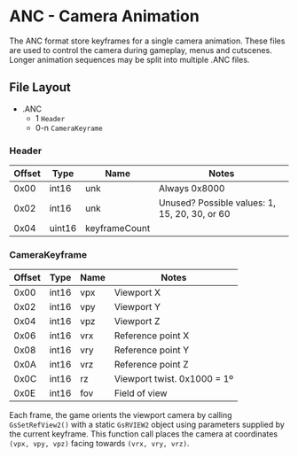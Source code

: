 # ANC - Camera Animation

The ANC format store keyframes for a single camera animation. These files are used to control the camera during gameplay, menus and cutscenes. Longer animation sequences may be split into multiple .ANC files.

## File Layout

* .ANC
    * 1 `Header`
    * 0-n `CameraKeyrame`

### Header

| Offset | Type | Name | Notes |
|-|-|-|-|
| 0x00 | int16 | unk | Always 0x8000 |
| 0x02 | int16 | unk | Unused? Possible values: 1, 15, 20, 30, or 60 |
| 0x04 | uint16 | keyframeCount | |

### CameraKeyframe

| Offset | Type | Name | Notes |
|-|-|-|-|
| 0x00 | int16 | vpx | Viewport X |
| 0x02 | int16 | vpy | Viewport Y |
| 0x04 | int16 | vpz | Viewport Z |
| 0x06 | int16 | vrx | Reference point X |
| 0x08 | int16 | vry | Reference point Y |
| 0x0A | int16 | vrz | Reference point Z |
| 0x0C | int16 | rz | Viewport twist. 0x1000 = 1º |
| 0x0E | int16 | fov | Field of view |

Each frame, the game orients the viewport camera by calling `GsSetRefView2()` with a static `GsRVIEW2` object using parameters supplied by the current keyframe. This function call places the camera at coordinates `(vpx, vpy, vpz)` facing towards `(vrx, vry, vrz)`.
